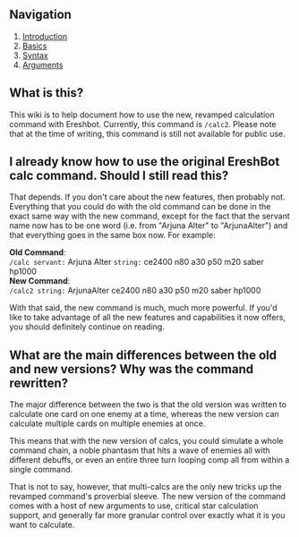 ## Navigation
<nav>
    <ol>
      <li><a href="https://andell4301.github.io/EreshCalcs2/index.md">Introduction</a></li>
      <li><a href="https://andell4301.github.io/EreshCalcs2/basics.md">Basics</a></li>
      <li><a href="https://andell4301.github.io/EreshCalcs2/syntax.md">Syntax</a></li>
      <li><a href="https://andell4301.github.io/EreshCalcs2/arguments.md">Arguments</a></li>
    </ol>
</nav>

## What is this?
This wiki is to help document how to use the new, revamped calculation command with Ereshbot. 
Currently, this command is `/calc2`.
Please note that at the time of writing, this command is still not available for public use.
## I already know how to use the original EreshBot calc command. Should I still read this?
That depends. If you don't care about the new features, then probably not. Everything that you could do with the old 
command can be done in the exact same way with the new command, except for the fact that the servant name now has to 
be one word (i.e. from "Arjuna Alter" to "ArjunaAlter") and that everything goes in the same box now.
For example:

**Old Command**:<br>
`/calc servant:` Arjuna Alter `string:` ce2400 n80 a30 p50 m20 saber hp1000
<br>**New Command**:<br>
`/calc2 string:` ArjunaAlter ce2400 n80 a30 p50 m20 saber hp1000

With that said, the new command is much, much more powerful. If you'd like to take advantage of all the new 
features and capabilities it now offers, you should definitely continue on reading.
## What are the main differences between the old and new versions? Why was the command rewritten?
The major difference between the two is that the old version was written to calculate one card on one enemy at a time,
whereas the new version can calculate multiple cards on multiple enemies at once.
<br>

This means that with the new version of calcs, you could simulate a whole command chain, a noble phantasm 
that hits a wave of enemies all with different debuffs, or even an entire three turn looping comp all from within 
a single command.

That is not to say, however, that multi-calcs are the only new tricks up the revamped command's proverbial sleeve.
The new version of the command comes with a host of new arguments to use, critical star calculation support, 
and generally far more granular control over exactly what it is you want to calculate.